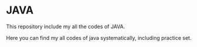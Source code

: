 # JAVA
This repository include my all the codes of JAVA.
<tr>
  Here you can find my all codes of java systematically, including practice set.
  
</tr>
